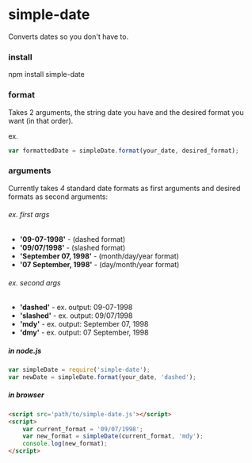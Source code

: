 # simple-date
Converts dates so you don't have to.

### install
npm install simple-date

### format
Takes 2 arguments, the string date you have and the desired format you want (in that order).

ex. 
```javascript
var formattedDate = simpleDate.format(your_date, desired_format);
```
### arguments
Currently takes _4_ standard date formats as first arguments and desired formats as second arguments:

###### ex. first args
* __'09-07-1998'__ - (dashed format)
* __'09/07/1998'__ - (slashed format)
* __'September 07, 1998'__ - (month/day/year format) 
* __'07 September, 1998'__ - (day/month/year format) 

###### ex. second args
* __'dashed'__ - ex. output: 09-07-1998
* __'slashed'__ - ex. output: 09/07/1998
* __'mdy'__ - ex. output: September 07, 1998
* __'dmy'__ - ex. output: 07 September, 1998


##### in node.js

```javascript
var simpleDate = require('simple-date');
var newDate = simpleDate.format(your_date, 'dashed');
```

##### in browser

```html
<script src='path/to/simple-date.js'></script>
<script>
    var current_format = '09/07/1998';
    var new_format = simpleDate(current_format, 'mdy');
    console.log(new_format);
</script>
```

